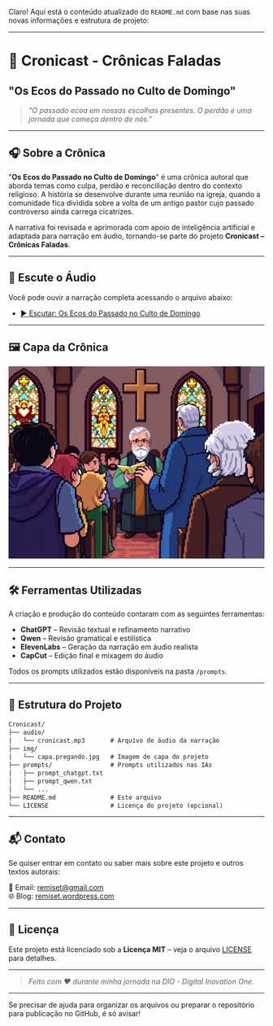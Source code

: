 Claro! Aqui está o conteúdo atualizado do `README.md` com base nas suas novas informações e estrutura de projeto:

---

# 📖 Cronicast - Crônicas Faladas  
## **"Os Ecos do Passado no Culto de Domingo"**

> *"O passado ecoa em nossas escolhas presentes. O perdão é uma jornada que começa dentro de nós."*

---

## 🎧 Sobre a Crônica

"**Os Ecos do Passado no Culto de Domingo**" é uma crônica autoral que aborda temas como culpa, perdão e reconciliação dentro do contexto religioso. A história se desenvolve durante uma reunião na igreja, quando a comunidade fica dividida sobre a volta de um antigo pastor cujo passado controverso ainda carrega cicatrizes.

A narrativa foi revisada e aprimorada com apoio de inteligência artificial e adaptada para narração em áudio, tornando-se parte do projeto **Cronicast – Crônicas Faladas**.

---

## 🎵 Escute o Áudio

Você pode ouvir a narração completa acessando o arquivo abaixo:

- [▶ Escutar: Os Ecos do Passado no Culto de Domingo](https://github.com/renatosetubal/cronicast/blob/main/audio/cronicast.mp3)

---

## 🖼️ Capa da Crônica

![Capa da Crônica - Os Ecos do Passado no Culto de Domingo](https://github.com/renatosetubal/cronicast/blob/main/img/capa.pregando.png)

---

## 🛠️ Ferramentas Utilizadas

A criação e produção do conteúdo contaram com as seguintes ferramentas:

- **ChatGPT** – Revisão textual e refinamento narrativo
- **Qwen** – Revisão gramatical e estilística
- **ElevenLabs** – Geração da narração em áudio realista
- **CapCut** – Edição final e mixagem do áudio

Todos os prompts utilizados estão disponíveis na pasta `/prompts`.

---

## 📁 Estrutura do Projeto

```
Cronicast/
├── audio/
│   └── cronicast.mp3       # Arquivo de áudio da narração
├── img/
│   └── capa.pregando.jpg   # Imagem de capa do projeto
├── prompts/                # Prompts utilizados nas IAs
│   ├── prompt_chatgpt.txt
│   ├── prompt_qwen.txt
│   └── ...
├── README.md               # Este arquivo
└── LICENSE                 # Licença do projeto (opcional)
```

---

## 📬 Contato

Se quiser entrar em contato ou saber mais sobre este projeto e outros textos autorais:

📧 Email: [remiset@gmail.com](mailto:remiset@gmail.com)  
🌐 Blog: [remiset.wordpress.com](https://remiset.wordpress.com)

---

## 🙌 Licença

Este projeto está licenciado sob a **Licença MIT** – veja o arquivo [LICENSE](LICENSE) para detalhes.

---

> *Feito com ❤️ durante minha jornada na DIO - Digital Inovation One.*

---

Se precisar de ajuda para organizar os arquivos ou preparar o repositório para publicação no GitHub, é só avisar!
